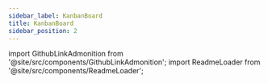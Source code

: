 ```yaml
---
sidebar_label: KanbanBoard
title: KanbanBoard
sidebar_position: 2
---
```


import GithubLinkAdmonition from '@site/src/components/GithubLinkAdmonition';
import ReadmeLoader from '@site/src/components/ReadmeLoader';

<GithubLinkAdmonition title="KanbanBoard" text="Github" type="tip" link="https://www.github.com/johntwiix/kanbanboard/"/>

<ReadmeLoader repo="kanbanboard" />

